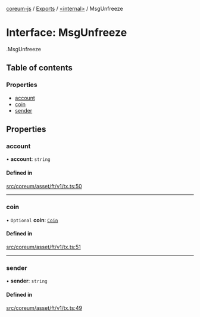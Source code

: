 [coreum-js](../README.md) / [Exports](../modules.md) / [<internal\>](../modules/internal_.md) / MsgUnfreeze

# Interface: MsgUnfreeze

[<internal>](../modules/internal_.md).MsgUnfreeze

## Table of contents

### Properties

- [account](internal_.MsgUnfreeze-1.md#account)
- [coin](internal_.MsgUnfreeze-1.md#coin)
- [sender](internal_.MsgUnfreeze-1.md#sender)

## Properties

### account

• **account**: `string`

#### Defined in

[src/coreum/asset/ft/v1/tx.ts:50](https://github.com/PulsaraIO/coreum-js/blob/63824e3/src/coreum/asset/ft/v1/tx.ts#L50)

___

### coin

• `Optional` **coin**: [`Coin`](../modules/internal_.md#coin)

#### Defined in

[src/coreum/asset/ft/v1/tx.ts:51](https://github.com/PulsaraIO/coreum-js/blob/63824e3/src/coreum/asset/ft/v1/tx.ts#L51)

___

### sender

• **sender**: `string`

#### Defined in

[src/coreum/asset/ft/v1/tx.ts:49](https://github.com/PulsaraIO/coreum-js/blob/63824e3/src/coreum/asset/ft/v1/tx.ts#L49)
